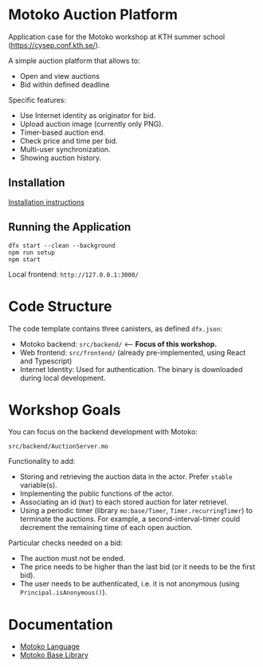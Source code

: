 # Motoko Auction Platform

Application case for the Motoko workshop at KTH summer school (https://cysep.conf.kth.se/).

A simple auction platform that allows to:
* Open and view auctions
* Bid within defined deadline

Specific features:
* Use Internet identity as originator for bid.
* Upload auction image (currently only PNG).
* Timer-based auction end.
* Check price and time per bid.
* Multi-user synchronization.
* Showing auction history.

## Installation

[Installation instructions](Installation.md)

## Running the Application

```
dfx start --clean --background
npm run setup
npm start
```

Local frontend: `http://127.0.0.1:3000/`

# Code Structure

The code template contains three canisters, as defined `dfx.json`:
* Motoko backend: `src/backend/` <-- **Focus of this workshop.**
* Web frontend: `src/frontend/` (already pre-implemented, using React and Typescript)
* Internet Identity: Used for authentication. The binary is downloaded during local development.

# Workshop Goals

You can focus on the backend development with Motoko: 

`src/backend/AuctionServer.mo`

Functionality to add:
* Storing and retrieving the auction data in the actor. Prefer `stable` variable(s).
* Implementing the public functions of the actor.
* Associating an id (`Nat`) to each stored auction for later retrievel.
* Using a periodic timer (library `mo:base/Timer`, `Timer.recurringTimer`) to terminate the auctions. 
  For example, a second-interval-timer could decrement the remaining time of each open auction.

Particular checks needed on a bid:
* The auction must not be ended.
* The price needs to be higher than the last bid (or it needs to be the first bid).
* The user needs to be authenticated, i.e. it is not anonymous (using `Principal.isAnonymous()`).

# Documentation

* [Motoko Language](https://internetcomputer.org/docs/current/motoko/main/motoko)
* [Motoko Base Library](https://internetcomputer.org/docs/current/motoko/main/base)
